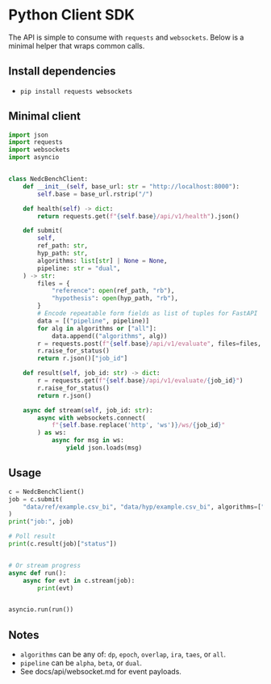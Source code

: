 # Python Client SDK

The API is simple to consume with `requests` and `websockets`. Below is a minimal helper that wraps common calls.

## Install dependencies

- `pip install requests websockets`

## Minimal client

```python
import json
import requests
import websockets
import asyncio


class NedcBenchClient:
    def __init__(self, base_url: str = "http://localhost:8000"):
        self.base = base_url.rstrip("/")

    def health(self) -> dict:
        return requests.get(f"{self.base}/api/v1/health").json()

    def submit(
        self,
        ref_path: str,
        hyp_path: str,
        algorithms: list[str] | None = None,
        pipeline: str = "dual",
    ) -> str:
        files = {
            "reference": open(ref_path, "rb"),
            "hypothesis": open(hyp_path, "rb"),
        }
        # Encode repeatable form fields as list of tuples for FastAPI
        data = [("pipeline", pipeline)]
        for alg in algorithms or ["all"]:
            data.append(("algorithms", alg))
        r = requests.post(f"{self.base}/api/v1/evaluate", files=files, data=data)
        r.raise_for_status()
        return r.json()["job_id"]

    def result(self, job_id: str) -> dict:
        r = requests.get(f"{self.base}/api/v1/evaluate/{job_id}")
        r.raise_for_status()
        return r.json()

    async def stream(self, job_id: str):
        async with websockets.connect(
            f"{self.base.replace('http', 'ws')}/ws/{job_id}"
        ) as ws:
            async for msg in ws:
                yield json.loads(msg)
```

## Usage

```python
c = NedcBenchClient()
job = c.submit(
    "data/ref/example.csv_bi", "data/hyp/example.csv_bi", algorithms=["dp", "taes"]
)
print("job:", job)

# Poll result
print(c.result(job)["status"])


# Or stream progress
async def run():
    async for evt in c.stream(job):
        print(evt)


asyncio.run(run())
```

## Notes

- `algorithms` can be any of: `dp`, `epoch`, `overlap`, `ira`, `taes`, or `all`.
- `pipeline` can be `alpha`, `beta`, or `dual`.
- See docs/api/websocket.md for event payloads.
